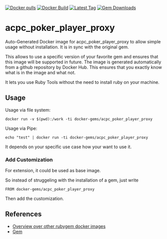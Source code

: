 [![Docker pulls](https://img.shields.io/docker/pulls/rubygem/acpc_poker_player_proxy.svg)](https://hub.docker.com/r/rubygem/acpc_poker_player_proxy/)
[![Docker Build](https://img.shields.io/docker/automated/rubygem/acpc_poker_player_proxy.svg)](https://hub.docker.com/r/rubygem/acpc_poker_player_proxy/)
[![Latest Tag](https://img.shields.io/github/tag/docker-rubygem/acpc_poker_player_proxy.svg)](https://hub.docker.com/r/rubygem/acpc_poker_player_proxy/)
[![Gem Downloads](https://img.shields.io/gem/dt/acpc_poker_player_proxy.svg)](https://rubygems.org/gems/acpc_poker_player_proxy/)
# acpc_poker_player_proxy

Auto-Generated Docker image for acpc_poker_player_proxy to allow simple usage without installation.
It is in sync with the original gem.

This allows to use a specific version of your favorite gem and ensures that this image will be supported in future.
The image is generated automatically from a github repository by Docker Hub.
This ensures that you exactly know what is in the image and what not.

It lets you use Ruby Tools without the need to install ruby on your machine.

## Usage

Usage via file system:

`docker run -v $(pwd):/work -ti docker-gems/acpc_poker_player_proxy`

Usage via Pipe:

`echo "test" | docker run -ti docker-gems/acpc_poker_player_proxy`

It depends on your specific use case how your want to use it.

### Add Customization

For extension, it could be used as base image.

So instead of struggeling with the installation of a gem, just write

`FROM docker-gems/acpc_poker_player_proxy`

Then add the customization.

## References

 - [Overview over other rubygem docker images](https://github.com/thinkbot/docker-rubygem)
 - [Gem](https://rubygems.org/gems/acpc_poker_player_proxy/)
